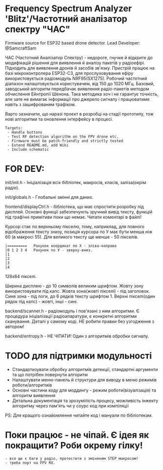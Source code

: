 # Frequency Spectrum Analyzer 'Blitz'/Частотний аналізатор спектру "ЧАС"
Firmware source for ESP32 based drone detector.
Lead Developer: @SamcraftSam

ЧАС (Частотний Аналізатор Спектру) - недороге, гнучке й відкрите до модифікацій рішення для виявлення й аналізу пакетів у радіоефірі. Підходить для виявлення дронів й засобів зв'язку. 
Пристрій працює на базі мікроконтролера ESP32-C3, для прослуховування ефіру використовується радіомодуль NRF95(SX1275). Робочий частотний діапазон налаштовується користувачем, від 150 до 1020 МГц.
Базовий, заводський алгоритм передбачає виявлення радіо-пакетів методом обчислення Ейнтропії Шенона. 
Така методика хоч і не гарантує точність, але зате не вимагає інформації про джерело сигналу і працюватиме навіть з зашифрованим трафіком.

Варто зазначити, що наразі проєкт в розробці на стадії прототипу, тож нові алгоритми та оновлення інтерфейсу в процесі.

    Targets:
     - Handle buttons
     - Test RF detection algorithm on the FPV drone etc.
     - Firmware must be patch-friendly and strictly tested
     - Extend README.md, add Wiki
     - Include schematic

# FOR DEV:

init/init.h - Ініціалізація всіх бібліотек, макросів, класів, заліза(окрім радіо).

init/globals.h - Глобальні змінні для даних.

frontend/displayCtrl.h  - бібліотека, що має спростити розробку під дисплей. Основні функції забезпечують зручний вивід тексту, функцій під графічні примітиви поки що немає. Читати коментарі в файлі!

Курсор стає по верхньому пікселю, тому, наприклад, для повного відображення тексту знизу, позиція курсора по У має бути менша ніж 60 (в макросі 55). Для великого тексту ще менше - 50 пікселів. 

	|=========   Рахунок координат по Х - зліва-направо
	|0 1 2 3 4   Рахунок по У - зверху-вниз.
	|1
	|2
	|3
	|4

128х64 пікселі.

Ширина дисплею - до 10 символів великим шрифтом. Жовту зону використовувати під капс.
Жовта зона(жовті пікселі) - під заголовок. Синя зона - під логи, до 6 рядків тексту шрифтом 1.
Верхні пікселі(один рядок під капс) - жовті, інші - сині.

backend/scanner.h - радіомодуль і пов'язані з ним алгоритми. Є процедура ініціалізації радіоапаратури, є конкретні алгоритми сканування. Деталі у самому коді. НЕ робити правки без узгодження з автором!

backend/entropy.h - НЕ ЧІПАТИ! Один з алгоритмів обробки сигналу.

# TODO для підтримки модульності

- Стандартизувати обробку алгоритмів детекції, стандартні аргументи та що потрібен повернути алгоритм
- Налаштувати меню-панель й структури для виводу в меню режимів роботи/алгоритмів
- Основні частини коду для моддингу - режим роботи(візуалізація) та алгоритм виявлення
- Детальна документація та зрозумілість процесу, можливість інжекту алгоритму через пам'ять чи у соурс код при компіляції

PS: Для кращого ознайомлення читайте код і мануали по бібліотекам. 

# Поки працює - не чіпай. Є ідея як покращити? Роби окрему гілку!

    - все ще є баги у радіо, протестити з зміненим STEP макросом!
    - треба порт на FPV RX.